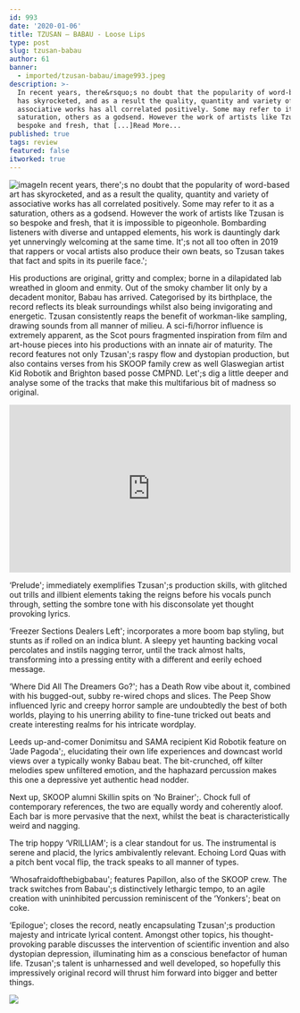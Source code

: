 ```yaml
---
id: 993
date: '2020-01-06'
title: TZUSAN – BABAU - Loose Lips
type: post
slug: tzusan-babau
author: 61
banner:
  - imported/tzusan-babau/image993.jpeg
description: >-
  In recent years, there&rsquo;s no doubt that the popularity of word-based art
  has skyrocketed, and as a result the quality, quantity and variety of
  associative works has all correlated positively. Some may refer to it as a
  saturation, others as a godsend. However the work of artists like Tzusan is so
  bespoke and fresh, that [...]Read More...
published: true
tags: review
featured: false
itworked: true
---
```

![image](../imported/tzusan-babau/image993.jpeg)In recent years, there';s no doubt that the popularity of word-based art has skyrocketed, and as a result the quality, quantity and variety of associative works has all correlated positively. Some may refer to it as a saturation, others as a godsend. However the work of artists like Tzusan is so bespoke and fresh, that it is impossible to pigeonhole. Bombarding listeners with diverse and untapped elements, his work is dauntingly dark yet unnervingly welcoming at the same time. It';s not all too often in 2019 that rappers or vocal artists also produce their own beats, so Tzusan takes that fact and spits in its puerile face.';

His productions are original, gritty and complex; borne in a dilapidated lab wreathed in gloom and enmity. Out of the smoky chamber lit only by a decadent monitor, Babau has arrived. Categorised by its birthplace, the record reflects its bleak surroundings whilst also being invigorating and energetic. Tzusan consistently reaps the benefit of workman-like sampling, drawing sounds from all manner of milieu. A sci-fi/horror influence is extremely apparent, as the Scot pours fragmented inspiration from film and art-house pieces into his productions with an innate air of maturity. The record features not only Tzusan';s raspy flow and dystopian production, but also contains verses from his SKOOP family crew as well Glaswegian artist Kid Robotik and Brighton based posse CMPND. Let';s dig a little deeper and analyse some of the tracks that make this multifarious bit of madness so original.

<iframe width='100%' height='300' scrolling='no' frameborder='no' allow='autoplay' src='https://bandcamp.com/EmbeddedPlayer/album=32927676/size=large/bgcol=ffffff/linkcol=0687f5/tracklist=false/artwork=small/transparent=true/'></iframe>

‘Prelude'; immediately exemplifies Tzusan';s production skills, with glitched out trills and illbient elements taking the reigns before his vocals punch through, setting the sombre tone with his disconsolate yet thought provoking lyrics.

‘Freezer Sections Dealers Left'; incorporates a more boom bap styling, but stunts as if rolled on an indica blunt. A sleepy yet haunting backing vocal percolates and instils nagging terror, until the track almost halts, transforming into a pressing entity with a different and eerily echoed message.

‘Where Did All The Dreamers Go?'; has a Death Row vibe about it, combined with his bugged-out, subby re-wired chops and slices. The Peep Show influenced lyric and creepy horror sample are undoubtedly the best of both worlds, playing to his unerring ability to fine-tune tricked out beats and create interesting realms for his intricate wordplay.

Leeds up-and-comer Donimitsu and SAMA recipient Kid Robotik feature on ‘Jade Pagoda';, elucidating their own life experiences and downcast world views over a typically wonky Babau beat. The bit-crunched, off kilter melodies spew unfiltered emotion, and the haphazard percussion makes this one a depressive yet authentic head nodder.

Next up, SKOOP alumni Skillin spits on ‘No Brainer';. Chock full of contemporary references, the two are equally wordy and coherently aloof. Each bar is more pervasive that the next, whilst the beat is characteristically weird and nagging.

The trip hoppy ‘VRILLIAM'; is a clear standout for us. The instrumental is serene and placid, the lyrics ambivalently relevant. Echoing Lord Quas with a pitch bent vocal flip, the track speaks to all manner of types.

‘Whosafraidofthebigbabau'; features Papillon, also of the SKOOP crew. The track switches from Babau';s distinctively lethargic tempo, to an agile creation with uninhibited percussion reminiscent of the ‘Yonkers'; beat on coke.

‘Epilogue'; closes the record, neatly encapsulating Tzusan';s production majesty and intricate lyrical content. Amongst other topics, his thought-provoking parable discusses the intervention of scientific invention and also dystopian depression, illuminating him as a conscious benefactor of human life. Tzusan';s talent is unharnessed and well developed, so hopefully this impressively original record will thrust him forward into bigger and better things.

![](/wp-content/uploads/live/img/wysiwyg/5e138221d896b.jpg)